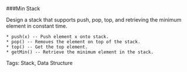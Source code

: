 ###Min Stack

 Design a stack that supports push, pop, top, and retrieving the minimum element in constant time.

    * push(x) -- Push element x onto stack.
    * pop() -- Removes the element on top of the stack.
    * top() -- Get the top element.
    * getMin() -- Retrieve the minimum element in the stack.


Tags: Stack, Data Structure
